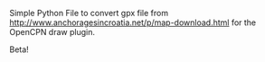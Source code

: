 Simple Python File to convert gpx file from http://www.anchoragesincroatia.net/p/map-download.html for the OpenCPN draw plugin.

Beta!
